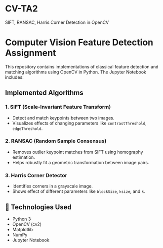 # CV-TA2
SIFT, RANSAC, Harris Corner Detection in OpenCV

# Computer Vision Feature Detection Assignment

This repository contains implementations of classical feature detection and matching algorithms using OpenCV in Python. The Jupyter Notebook includes:

## Implemented Algorithms

### 1. SIFT (Scale-Invariant Feature Transform)
- Detect and match keypoints between two images.
- Visualizes effects of changing parameters like `contrastThreshold`, `edgeThreshold`.

### 2. RANSAC (Random Sample Consensus)
- Removes outlier keypoint matches from SIFT using homography estimation.
- Helps robustly fit a geometric transformation between image pairs.

### 3. Harris Corner Detector
- Identifies corners in a grayscale image.
- Shows effect of different parameters like `blockSize`, `ksize`, and `k`.

## 🔧 Technologies Used
- Python 3
- OpenCV (cv2)
- Matplotlib
- NumPy
- Jupyter Notebook
